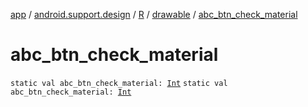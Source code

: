 [app](../../../index.md) / [android.support.design](../../index.md) / [R](../index.md) / [drawable](index.md) / [abc_btn_check_material](./abc_btn_check_material.md)

# abc_btn_check_material

`static val abc_btn_check_material: `[`Int`](https://kotlinlang.org/api/latest/jvm/stdlib/kotlin/-int/index.html)
`static val abc_btn_check_material: `[`Int`](https://kotlinlang.org/api/latest/jvm/stdlib/kotlin/-int/index.html)